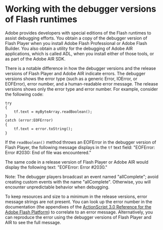 # Working with the debugger versions of Flash runtimes

Adobe provides developers with special editions of the Flash runtimes to assist
debugging efforts. You obtain a copy of the debugger version of Flash Player
when you install Adobe Flash Professional or Adobe Flash Builder. You also
obtain a utility for the debugging of Adobe AIR applications, which is called
ADL, when you install either of those tools, or as part of the Adobe AIR SDK.

There is a notable difference in how the debugger versions and the release
versions of Flash Player and Adobe AIR indicate errors. The debugger versions
shows the error type (such as a generic Error, IOError, or EOFError), error
number, and a human-readable error message. The release versions shows only the
error type and error number. For example, consider the following code:

    try
    {
        tf.text = myByteArray.readBoolean();
    }
    catch (error:EOFError)
    {
        tf.text = error.toString();
    }

If the `readBoolean()` method throws an EOFError in the debugger version of
Flash Player, the following message displays in the `tf` text field: "EOFError:
Error \#2030: End of file was encountered."

The same code in a release version of Flash Player or Adobe AIR would display
the following text: "EOFError: Error \#2030."

Note: The debugger players broadcast an event named "allComplete"; avoid
creating custom events with the name "allComplete". Otherwise, you will
encounter unpredictable behavior when debugging.

To keep resources and size to a minimum in the release versions, error message
strings are not present. You can look up the error number in the documentation
(the appendixes of the
[ActionScript 3.0 Reference for the Adobe Flash Platform](https://help.adobe.com/en_US/FlashPlatform/reference/actionscript/3/index.html))
to correlate to an error message. Alternatively, you can reproduce the error
using the debugger versions of Flash Player and AIR to see the full message.
